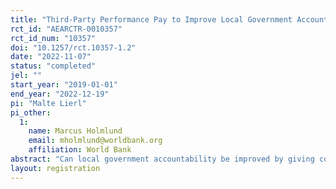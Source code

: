 ```yaml
---
title: "Third-Party Performance Pay to Improve Local Government Accountability: A Field Experiment in Burkina Faso"
rct_id: "AEARCTR-0010357"
rct_id_num: "10357"
doi: "10.1257/rct.10357-1.2"
date: "2022-11-07"
status: "completed"
jel: ""
start_year: "2019-01-01"
end_year: "2022-12-19"
pi: "Malte Lierl"
pi_other:
  1:
    name: Marcus Holmlund
    email: mholmlund@worldbank.org
    affiliation: World Bank
abstract: "Can local government accountability be improved by giving community-based organizations a financial stake in their local government's performance? In a field experiment in Burkina Faso, we test a "third-party performance pay" scheme for community-based organizations (CBOs). Selected CBOs are promised a variable cash grant that is proportional to changes in their local government's performance scores over a two-year period. We test if third-party performance pay (1) motivates CBOs to actively lobby for better municipal performance, (2) increases accountability and problem-awareness of municipal decision makers and (3) ultimately leads to improvements in municipal government performance. We also investigate if the incentive scheme had any unintended consequences for the internal functioning of the beneficiary CBOs. "
layout: registration
---
```


